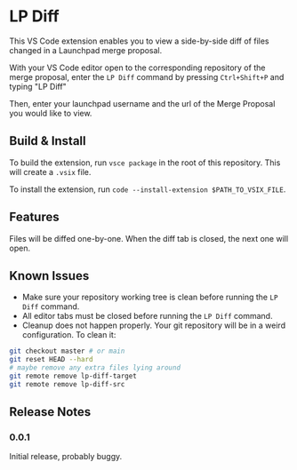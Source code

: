 # LP Diff

This VS Code extension enables you to view a side-by-side diff of files changed in a Launchpad merge proposal.

With your VS Code editor open to the corresponding repository of the merge proposal, enter the `LP Diff` command by pressing `Ctrl+Shift+P` and typing "LP Diff"

Then, enter your launchpad username and the url of the Merge Proposal you would like to view.

## Build & Install

To build the extension, run `vsce package` in the root of this repository. This will create a `.vsix` file.

To install the extension, run `code --install-extension $PATH_TO_VSIX_FILE`.

## Features

Files will be diffed one-by-one. When the diff tab is closed, the next one will open.

## Known Issues

- Make sure your repository working tree is clean before running the `LP Diff` command.
- All editor tabs must be closed before running the `LP Diff` command.
- Cleanup does not happen properly. Your git repository will be in a weird configuration. To clean it:

```bash
git checkout master # or main
git reset HEAD --hard
# maybe remove any extra files lying around
git remote remove lp-diff-target
git remote remove lp-diff-src
```

## Release Notes

### 0.0.1

Initial release, probably buggy.
